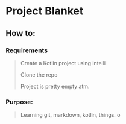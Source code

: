 Project Blanket
===============
How to:
---------------
### Requirements
> Create a Kotlin project using intelli
>
> Clone the repo
>
> Project is pretty empty atm.

### Purpose:
> Learning git, markdown, kotlin, things.
o
